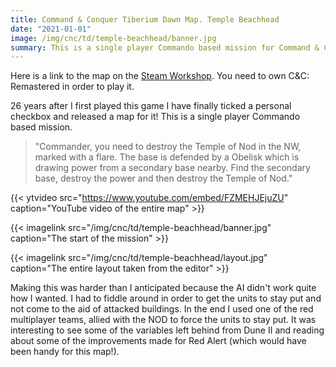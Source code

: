 ```yaml
---
title: Command & Conquer Tiberium Dawn Map. Temple Beachhead
date: "2021-01-01"
image: /img/cnc/td/temple-beachhead/banner.jpg
summary: This is a single player Commando based mission for Command & Conquer
---
```



Here is a link to the map on the [Steam Workshop](https://steamcommunity.com/sharedfiles/filedetails/?id=2388730142). You need to own C&amp;C: Remastered in order to play it.

26 years after I first played this game I have finally ticked a personal checkbox and released a map for it! This is a single player Commando based mission.

> "Commander, you need to destroy the Temple of Nod in the NW, marked with a flare. The base is defended by a Obelisk which is drawing power from a secondary base nearby. Find the secondary base, destroy the power and then destroy the Temple of Nod."

{{< ytvideo src="https://www.youtube.com/embed/FZMEHJEjuZU" caption="YouTube video of the entire map" >}}

{{< imagelink src="/img/cnc/td/temple-beachhead/banner.jpg" caption="The start of the mission" >}}

{{< imagelink src="/img/cnc/td/temple-beachhead/layout.jpg" caption="The entire layout taken from the editor" >}}

Making this was harder than I anticipated because the AI didn't work quite how I wanted. 
    I had to fiddle around in order to get the units to stay put and not come to the aid of attacked buildings.
    In the end I used one of the red multiplayer teams, allied with the NOD to force the units to stay put. 
    It was interesting to see some of the variables left behind from Dune II and reading about some of the improvements made for Red Alert (which would have been handy for this map!).